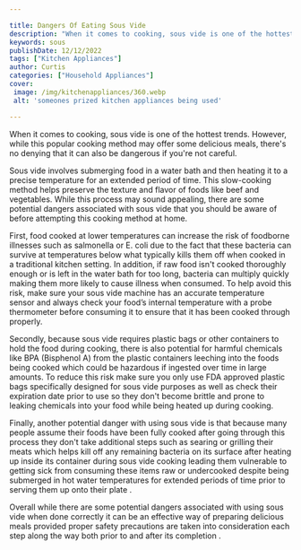 ```yaml
---

title: Dangers Of Eating Sous Vide
description: "When it comes to cooking, sous vide is one of the hottest trends. However, while this popular cooking method may offer some delici...take a moment to check it out "
keywords: sous
publishDate: 12/12/2022
tags: ["Kitchen Appliances"]
author: Curtis
categories: ["Household Appliances"]
cover: 
 image: /img/kitchenappliances/360.webp
 alt: 'someones prized kitchen appliances being used'

---
```


When it comes to cooking, sous vide is one of the hottest trends. However, while this popular cooking method may offer some delicious meals, there's no denying that it can also be dangerous if you're not careful.

Sous vide involves submerging food in a water bath and then heating it to a precise temperature for an extended period of time. This slow-cooking method helps preserve the texture and flavor of foods like beef and vegetables. While this process may sound appealing, there are some potential dangers associated with sous vide that you should be aware of before attempting this cooking method at home.

First, food cooked at lower temperatures can increase the risk of foodborne illnesses such as salmonella or E. coli due to the fact that these bacteria can survive at temperatures below what typically kills them off when cooked in a traditional kitchen setting. In addition, if raw food isn't cooked thoroughly enough or is left in the water bath for too long, bacteria can multiply quickly making them more likely to cause illness when consumed. To help avoid this risk, make sure your sous vide machine has an accurate temperature sensor and always check your food’s internal temperature with a probe thermometer before consuming it to ensure that it has been cooked through properly. 

Secondly, because sous vide requires plastic bags or other containers to hold the food during cooking, there is also potential for harmful chemicals like BPA (Bisphenol A) from the plastic containers leeching into the foods being cooked which could be hazardous if ingested over time in large amounts. To reduce this risk make sure you only use FDA approved plastic bags specifically designed for sous vide purposes as well as check their expiration date prior to use so they don't become brittle and prone to leaking chemicals into your food while being heated up during cooking. 

Finally, another potential danger with using sous vide is that because many people assume their foods have been fully cooked after going through this process they don't take additional steps such as searing or grilling their meats which helps kill off any remaining bacteria on its surface after heating up inside its container during sous vide cooking leading them vulnerable to getting sick from consuming these items raw or undercooked despite being submerged in hot water temperatures for extended periods of time prior to serving them up onto their plate . 

Overall while there are some potential dangers associated with using sous vide when done correctly it can be an effective way of preparing delicious meals provided proper safety precautions are taken into consideration each step along the way both prior to and after its completion .
